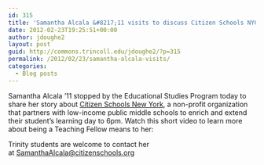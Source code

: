 ```yaml
---
id: 315
title: 'Samantha Alcala &#8217;11 visits to discuss Citizen Schools NYC'
date: 2012-02-23T19:25:51+00:00
author: jdoughe2
layout: post
guid: http://commons.trincoll.edu/jdoughe2/?p=315
permalink: /2012/02/23/samantha-alcala-visits/
categories:
  - Blog posts
---
```

Samantha Alcala &#8217;11 stopped by the Educational Studies Program today to share her story about <a href="http://www.citizenschools.org/newyork/" target="_blank">Citizen Schools New York</a>, a non-profit organization that partners with low-income public middle schools to enrich and extend their student&#8217;s learning day to 6pm. Watch this short video to learn more about being a Teaching Fellow means to her:



Trinity students are welcome to contact her at <SamanthaAlcala@citizenschools.org>